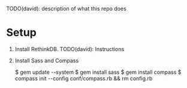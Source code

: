 TODO(david): description of what this repo does

# Setup

1. Install RethinkDB. TODO(david): Instructions
1. Install Sass and Compass

    $ gem update --system
    $ gem install sass
    $ gem install compass
    $ compass init --config conf/compass.rb && rm config.rb
